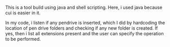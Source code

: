 This is a tool build using java and shell scripting.
Here, i used java because cui is easier in it.

In my code, i listen if any pendrive is inserted, which
I did by hardcoding the location of pen drive folders and checking if 
any new folder is created. If yes, then i list all extensions 
present and the user can specify the operation to be performed.